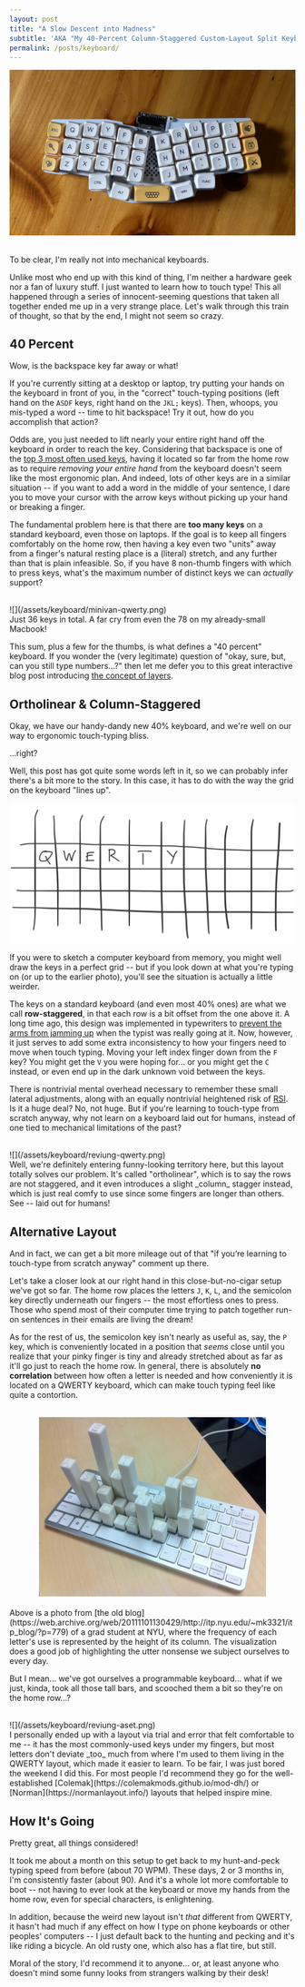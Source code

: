 ```yaml
---
layout: post
title: "A Slow Descent into Madness"
subtitle: 'AKA "My 40-Percent Column-Staggered Custom-Layout Split Keyboard"'
permalink: /posts/keyboard/
---
```


![](/assets/keyboard/photo.jpg)

<br/>
To be clear, I'm really not into mechanical keyboards.

Unlike most who end up with this kind of thing, I'm neither a hardware geek nor a fan of luxury stuff. I just wanted to learn how to touch type! This all happened through a series of innocent-seeming questions that taken all together ended me up in a very strange place. Let's walk through this train of thought, so that by the end, I might not seem so crazy.

## 40 Percent

Wow, is the backspace key far away or what!

If you're currently sitting at a desktop or laptop, try putting your hands on the keyboard in front of you, in the "correct" touch-typing positions (left hand on the `ASDF` keys, right hand on the `JKL;` keys). Then, whoops, you mis-typed a word -- time to hit backspace! Try it out, how do you accomplish that action?

Odds are, you just needed to lift nearly your entire right hand off the keyboard in order to reach the key. Considering that backspace is one of the [top 3 most often used keys](https://www.businessinsider.com/these-are-the-three-most-popular-keys-on-a-keyboard-2013-7), having it located so far from the home row as to require _removing your entire hand_ from the keyboard doesn't seem like the most ergonomic plan. And indeed, lots of other keys are in a similar situation -- if you want to add a word in the middle of your sentence, I dare you to move your cursor with the arrow keys without picking up your hand or breaking a finger.

The fundamental problem here is that there are **too many keys** on a standard keyboard, even those on laptops. If the goal is to keep all fingers comfortably on the home row, then having a key even two "units" away from a finger's natural resting place is a (literal) stretch, and any further than that is plain infeasible. So, if you have 8 non-thumb fingers with which to press keys, what's the maximum number of distinct keys we can _actually_ support?

<br/>
![](/assets/keyboard/minivan-qwerty.png)

<br/>
Just 36 keys in total. A far cry from even the 78 on my already-small Macbook!

This sum, plus a few for the thumbs, is what defines a "40 percent" keyboard. If you wonder the (very legitimate) question of "okay, sure, but, can you still type numbers...?" then let me defer you to this great interactive blog post introducing [the concept of layers](http://jkaptur.com/layout/).

## Ortholinear & Column-Staggered

Okay, we have our handy-dandy new 40% keyboard, and we're well on our way to ergonomic touch-typing bliss.

...right?

Well, this post has got quite some words left in it, so we can probably infer there's a bit more to the story. In this case, it has to do with the way the grid on the keyboard "lines up".

<div style="text-align: center">
<img src="/assets/keyboard/sketch.jpg" width="500px">
</div>

If you were to sketch a computer keyboard from memory, you might well draw the keys in a perfect grid -- but if you look down at what you're typing on (or up to the earlier photo), you'll see the situation is actually a little weirder.

The keys on a standard keyboard (and even most 40% ones) are what we call **row-staggered**, in that each row is a bit offset from the one above it. A long time ago, this design was implemented in typewriters to [prevent the arms from jamming up]() when the typist was really going at it. Now, however, it just serves to add some extra inconsistency to how your fingers need to move when touch typing. Moving your left index finger down from the `F` key? You might get the `V` you were hoping for... or you might get the `C` instead, or even end up in the dark unknown void between the keys.

There is nontrivial mental overhead necessary to remember these small lateral adjustments, along with an equally nontrivial heightened risk of [RSI](https://www.nhs.uk/live-well/healthy-body/tips-to-prevent-rsi). Is it a huge deal? No, not huge. But if you're learning to touch-type from scratch anyway, why not learn on a keyboard laid out for humans, instead of one tied to mechanical limitations of the past?

<br/>
![](/assets/keyboard/reviung-qwerty.png)

<br/>
Well, we're definitely entering funny-looking territory here, but this layout totally solves our problem. It's called "ortholinear", which is to say the rows are not staggered, and it even introduces a slight _column_ stagger instead, which is just real comfy to use since some fingers are longer than others. See -- laid out for humans!

## Alternative Layout

And in fact, we can get a bit more mileage out of that "if you’re learning to touch-type from scratch anyway" comment up there.

Let's take a closer look at our right hand in this close-but-no-cigar setup we've got so far. The home row places the letters `J`, `K`, `L`, and the semicolon key directly underneath our fingers -- the most effortless ones to press. Those who spend most of their computer time trying to patch together run-on sentences in their emails are living the dream!

As for the rest of us, the semicolon key isn't nearly as useful as, say, the `P` key, which is conveniently located in a position that _seems_ close until you realize that your pinky finger is tiny and already stretched about as far as it'll go just to reach the home row. In general, there is absolutely **no correlation** between how often a letter is needed and how conveniently it is located on a QWERTY keyboard, which can make touch typing feel like quite a contortion.

<br/>
<div style="text-align: center">
<img src="/assets/keyboard/keyboard-frequency.jpg" width="400px">
</div>

<br/>
Above is a photo from [the old blog](https://web.archive.org/web/20111101130429/http://itp.nyu.edu/~mk3321/itp_blog/?p=779) of a grad student at NYU, where the frequency of each letter's use is represented by the height of its column. The visualization does a good job of highlighting the utter nonsense we subject ourselves to every day.

But I mean... we've got ourselves a programmable keyboard... what if we just, kinda, took all those tall bars, and scooched them a bit so they're on the home row...?

<br/>
![](/assets/keyboard/reviung-aset.png)

<br/>
I personally ended up with a layout via trial and error that felt comfortable to me -- it has the most commonly-used keys under my fingers, but most letters don't deviate _too_ much from where I'm used to them living in the QWERTY layout, which made it easier to learn. To be fair, I was just bored the weekend I did this. For most people I'd recommend they go for the well-established [Colemak](https://colemakmods.github.io/mod-dh/) or [Norman](https://normanlayout.info/) layouts that helped inspire mine.

## How It's Going

Pretty great, all things considered!

It took me about a month on this setup to get back to my hunt-and-peck typing speed from before (about 70 WPM). These days, 2 or 3 months in, I'm consistently faster (about 90). And it's a whole lot more comfortable to boot -- not having to ever look at the keyboard or move my hands from the home row, even for special characters, is enlightening.

In addition, because the weird new layout isn't _that_ different from QWERTY, it hasn't had much if any effect on how I type on phone keyboards or other peoples' computers -- I just default back to the hunting and pecking and it's like riding a bicycle. An old rusty one, which also has a flat tire, but still.

Moral of the story, I'd recommend it to anyone... or, at least anyone who doesn't mind some funny looks from strangers walking by their desk!

